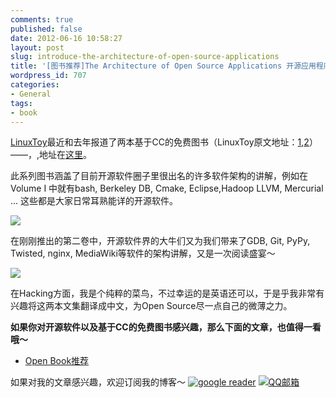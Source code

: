 ```yaml
---
comments: true
published: false
date: 2012-06-16 10:58:27
layout: post
slug: introduce-the-architecture-of-open-source-applications
title: '[图书推荐]The Architecture of Open Source Applications 开源应用程序架构'
wordpress_id: 707
categories:
- General
tags:
- book
---
```


[LinuxToy](http://linuxtoy.org/)最近和去年报道了两本基于CC的免费图书（LinuxToy原文地址：[1](http://linuxtoy.org/archives/the-architecture-of-open-source-applications.html),[2](http://linuxtoy.org/archives/the-architecture-of-open-source-applications-volumn-2.html)）——<The Architecture of Open Source Applications>，<The Architecture of Open Source Applications Volume II>,地址在[这里](http://www.aosabook.org/en/index.html)。

此系列图书涵盖了目前开源软件圈子里很出名的许多软件架构的讲解，例如在Volume I 中就有bash, Berkeley DB, Cmake, Eclipse,Hadoop LLVM, Mercurial ... 这些都是大家日常耳熟能详的开源软件。

[![](http://liuyix.com/wordpress/wp-content/uploads/2012/06/v1.jpg)](http://liuyix.com/wordpress/wp-content/uploads/2012/06/v1.jpg)

在刚刚推出的第二卷中，开源软件界的大牛们又为我们带来了GDB, Git, PyPy, Twisted, nginx, MediaWiki等软件的架构讲解，又是一次阅读盛宴～
<!-- more -->
[![](http://liuyix.com/wordpress/wp-content/uploads/2012/06/v2.jpg)](http://liuyix.com/wordpress/wp-content/uploads/2012/06/v2.jpg)

在Hacking方面，我是个纯粹的菜鸟，不过幸运的是英语还可以，于是乎我非常有兴趣将这两本文集翻译成中文，为Open Source尽一点自己的微薄之力。

**如果你对开源软件以及基于CC的免费图书感兴趣，那么下面的文章，也值得一看哦～**



	
  * [Open Book推荐](http://liuyix.com/open-book-recommandation)



如果对我的文章感兴趣，欢迎订阅我的博客～
[![google reader](http://img.feedsky.com/images/icon_subshot01_google.gif)](http://fusion.google.com/add?feedurl=http://feed.feedsky.com/liuyix)
[![QQ邮箱](http://img.feedsky.com/images/icon_subshot01_qq.gif)](http://mail.qq.com/cgi-bin/feed?u=http://feed.feedsky.com/liuyix)
